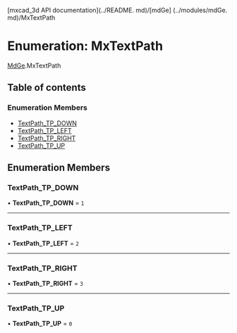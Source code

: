 [mxcad_3d API documentation](../README. md)/[mdGe] (../modules/mdGe. md)/MxTextPath

# Enumeration: MxTextPath

[MdGe](../modules/MdGe.md).MxTextPath

## Table of contents

### Enumeration Members

- [TextPath\_TP\_DOWN](MdGe.MxTextPath.md#textpath_tp_down)
- [TextPath\_TP\_LEFT](MdGe.MxTextPath.md#textpath_tp_left)
- [TextPath\_TP\_RIGHT](MdGe.MxTextPath.md#textpath_tp_right)
- [TextPath\_TP\_UP](MdGe.MxTextPath.md#textpath_tp_up)

## Enumeration Members

### TextPath\_TP\_DOWN

• **TextPath\_TP\_DOWN** = ``1``

___

### TextPath\_TP\_LEFT

• **TextPath\_TP\_LEFT** = ``2``

___

### TextPath\_TP\_RIGHT

• **TextPath\_TP\_RIGHT** = ``3``

___

### TextPath\_TP\_UP

• **TextPath\_TP\_UP** = ``0``
